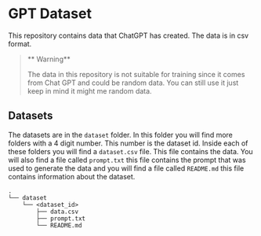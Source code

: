 # GPT Dataset
This repository contains data that ChatGPT has created. The data is in csv format.

> ** Warning**
>
> The data in this repository is not suitable for training since it comes from Chat GPT and could be random data. You can still use it just keep in mind it might me random data.

## Datasets
The datasets are in the `dataset` folder. In this folder you will find more folders with a 4 digit number. This number is the dataset id. Inside each of these folders you will find a `dataset.csv` file. This file contains the data. You will also find a file called `prompt.txt` this file contains the prompt that was used to generate the data and you will find a file called `README.md` this file contains information about the dataset.

```
.
└── dataset
    └── <dataset_id>
        ├── data.csv
        ├── prompt.txt
        └── README.md
```